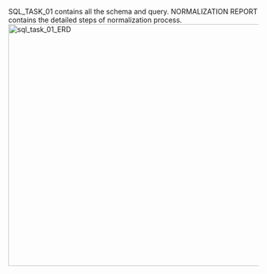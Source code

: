 SQL_TASK_01 contains all the schema and query.
NORMALIZATION REPORT contains the detailed steps of normalization process.
<img width="1083" height="486" alt="sql_task_01_ERD" src="https://github.com/user-attachments/assets/71c1267d-d140-4c3a-9e14-bd77c7e9e132" />
